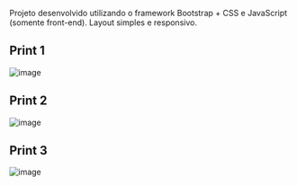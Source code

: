 Projeto desenvolvido utilizando o framework Bootstrap + CSS e JavaScript (somente front-end).
Layout simples e responsivo.

## Print 1
![image](https://user-images.githubusercontent.com/60391387/156677315-7d5f2c11-075b-4565-bd06-b8b819da746b.png)

## Print 2
![image](https://user-images.githubusercontent.com/60391387/156677360-f8d5840e-17b0-4259-93dd-faf9b58729e6.png)

## Print 3
![image](https://user-images.githubusercontent.com/60391387/156677402-bd162077-153f-448b-ba1a-b4f5b7f0ca25.png)
